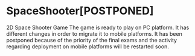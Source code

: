 # SpaceShooter[POSTPONED]
2D Space Shooter Game
The game is ready to play on PC platform.
It has different changes in order to migrate it to mobile platforms.
It has been postponed because of the priority of the final exams and the activity regarding deployment on mobile platforms will be restarted soon.
